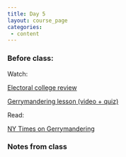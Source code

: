 ```yaml
---
title: Day 5
layout: course_page
categories:
 - content
---
```


### Before class:

Watch: 

[Electoral college review](https://www.youtube.com/watch?v=RUCnb5_HZc0)

[Gerrymandering lesson (video + quiz)](https://ed.ted.com/lessons/gerrymandering-how-drawing-jagged-lines-can-impact-an-election-christina-greer)

Read:

[NY Times on Gerrymandering](https://www.nytimes.com/2017/08/29/magazine/the-new-front-in-the-gerrymandering-wars-democracy-vs-math.html)

### Notes from class
